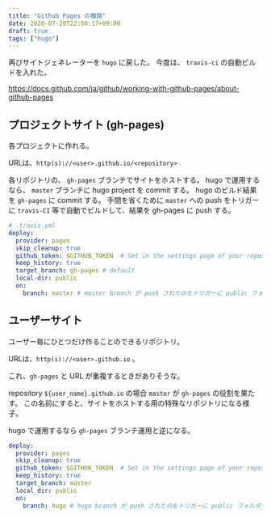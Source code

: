 ```yaml
---
title: "Github Pages の種類"
date: 2020-07-20T22:50:17+09:00
draft: true
tags: ["hugo"]
---
```


再びサイトジェネレーターを `hugo` に戻した。
今度は、 `travis-ci` の自動ビルドを入れた。

https://docs.github.com/ja/github/working-with-github-pages/about-github-pages

## プロジェクトサイト (gh-pages)

各プロジェクトに作れる。

URLは、`http(s)://<user>.github.io/<repository>`

各リポジトリの、 `gh-pages` ブランチでサイトをホストする。
hugo で運用するなら、
`master` ブランチに hugo project を commit する。
hugo のビルド結果を `gh-pages` に commit する。
手間を省くために `master` への push をトリガーに `travis-CI` 等で自動でビルドして、結果を gh-pages に push する。

```yml
# .travis.yml
deploy:
  provider: pages
  skip_cleanup: true
  github_token: $GITHUB_TOKEN  # Set in the settings page of your repository, as a secure variable
  keep_history: true
  target_branch: gh-pages # default
  local-dir: public
  on:
    branch: master # master branch が push されたのをトリガーに public フォルダを gh-pages ブランチに pushする
```

## ユーザーサイト

ユーザー毎にひとつだけ作ることのできるリポジトリ。

URLは、`http(s)://<user>.github.io` 。

これ、`gh-pages` と URL が重複するときがありそうな。

repository `${user_name}.github.io` の場合 `master` が `gh-pages` の役割を果たす。
この名前にすると、サイトをホストする用の特殊なリポジトリになる様子。

hugo で運用するなら `gh-pages` ブランチ運用と逆になる。

```yml
deploy:
  provider: pages
  skip_cleanup: true
  github_token: $GITHUB_TOKEN  # Set in the settings page of your repository, as a secure variable
  keep_history: true
  target_branch: master
  local_dir: public
  on:
    branch: hugo # hugo branch が push されたのをトリガーに public フォルダを master ブランチにpushする
```
